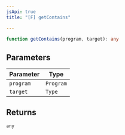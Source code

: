 ```yaml
---
jsApi: true
title: "[F] getContains"

---
```

```ts
function getContains(program, target): any
```

## Parameters

| Parameter | Type |
| ------ | ------ |
| `program` | `Program` |
| `target` | `Type` |

## Returns

`any`
